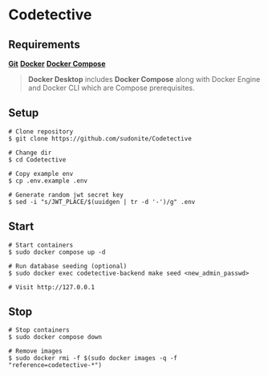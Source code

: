 # Codetective

## Requirements

[**Git**](https://git-scm.com/downloads)
[**Docker**](https://docs.docker.com/get-docker/)
[**Docker Compose**](https://docs.docker.com/compose/install/)

> **Docker Desktop** includes **Docker Compose** along with Docker Engine and Docker CLI which are Compose prerequisites.

## Setup

    # Clone repository
    $ git clone https://github.com/sudonite/Codetective

    # Change dir
    $ cd Codetective

    # Copy example env
    $ cp .env.example .env

    # Generate random jwt secret key
    $ sed -i "s/JWT_PLACE/$(uuidgen | tr -d '-')/g" .env

## Start

    # Start containers
    $ sudo docker compose up -d

    # Run database seeding (optional)
    $ sudo docker exec codetective-backend make seed <new_admin_passwd>

    # Visit http://127.0.0.1

## Stop

    # Stop containers
    $ sudo docker compose down

    # Remove images
    $ sudo docker rmi -f $(sudo docker images -q -f "reference=codetective-*")
